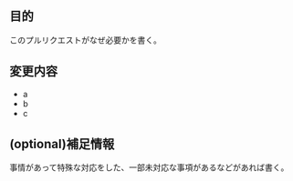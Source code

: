 ## 目的

このプルリクエストがなぜ必要かを書く。

## 変更内容

- a
- b
- c

## (optional)補足情報

事情があって特殊な対応をした、一部未対応な事項があるなどがあれば書く。
